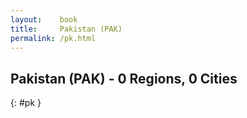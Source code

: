 ```yaml
---
layout:    book
title:     Pakistan (PAK)
permalink: /pk.html
---
```


## Pakistan (PAK) - 0 Regions, 0 Cities
{: #pk }






 
